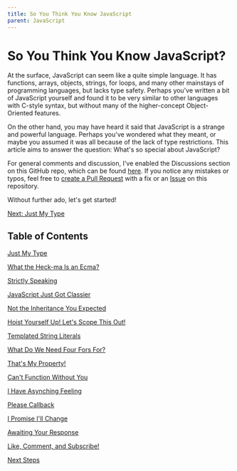 ```yaml
---
title: So You Think You Know JavaScript
parent: JavaScript
---
```

# So You Think You Know JavaScript?
At the surface, JavaScript can seem like a quite simple language. It has functions, arrays, objects, strings, for loops, and many other mainstays of programming languages, but lacks type safety. Perhaps you've written a bit of JavaScript yourself and found it to be very similar to other languages with C-style syntax, but without many of the higher-concept Object-Oriented features.

On the other hand, you may have heard it said that JavaScript is a strange and powerful language. Perhaps you've wondered what they meant, or maybe you assumed it was all because of the lack of type restrictions. This article aims to answer the question: What's so special about JavaScript?

For general comments and discussion, I've enabled the Discussions section on this GitHub repo, which can be found [here](https://github.com/sbwp/sabrinabea.com/discussions). If you notice any mistakes or typos, feel free to [create a Pull Request](https://github.com/sbwp/sabrinabea.com/pulls) with a fix or an [Issue](https://github.com/sbwp/sabrinabea.com/issues) on this repository.

Without further ado, let's get started!

[Next: Just My Type](1-type.md)

## Table of Contents

[Just My Type](1-type.md)

[What the Heck-ma Is an Ecma?](2-ecma.md)

[Strictly Speaking](3-strict-mode.md)

[JavaScript Just Got Classier](4-class.md)

[Not the Inheritance You Expected](5-prototype.md)

[Hoist Yourself Up! Let's Scope This Out!](6-hoisting-and-scope.md)

[Templated String Literals](7-templated-string-literals.md)

[What Do We Need Four Fors For?](8-for.md)

[That's My Property!](9-properties.md)

[Can't Function Without You](11-functions.md)

[I Have Asynching Feeling ](12-asynchronous.md)

[Please Callback](13-callbacks.md)

[I Promise I'll Change](14-promise.md)

[Awaiting Your Response](15-async-await.md)

[Like, Comment, and Subscribe!](16-observables.md)

[Next Steps](17-next-steps.md)
